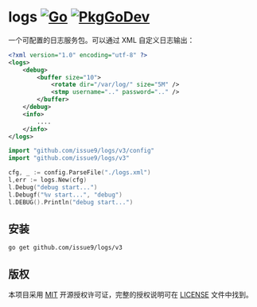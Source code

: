 logs
[![Go](https://github.com/issue9/logs/workflows/Go/badge.svg)](https://github.com/issue9/logs/actions?query=workflow%3AGo)
[![PkgGoDev](https://pkg.go.dev/badge/github.com/issue9/logs/v3)](https://pkg.go.dev/github.com/issue9/logs/v3)
======

一个可配置的日志服务包。可以通过 XML 自定义日志输出：

```xml
<?xml version="1.0" encoding="utf-8" ?>
<logs>
    <debug>
        <buffer size="10">
            <rotate dir="/var/log/" size="5M" />
            <stmp username=".." password=".." />
        </buffer>
    </debug>
    <info>
        ....
    </info>
</logs>
```

```go
import "github.com/issue9/logs/v3/config"
import "github.com/issue9/logs/v3"

cfg, _ := config.ParseFile("./logs.xml")
l,err := logs.New(cfg)
l.Debug("debug start...")
l.Debugf("%v start...", "debug")
l.DEBUG().Println("debug start...")
```

安装
---

```shell
go get github.com/issue9/logs/v3
```

版权
---

本项目采用 [MIT](https://opensource.org/licenses/MIT) 开源授权许可证，完整的授权说明可在 [LICENSE](LICENSE) 文件中找到。
